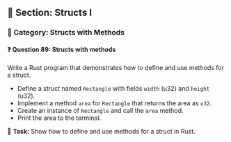 ## 📘 Section: Structs I  
### 🔹 Category: Structs with Methods  
#### ❓ Question 89: Structs with methods

Write a Rust program that demonstrates how to define and use methods for a struct.

- Define a struct named `Rectangle` with fields `width` (u32) and `height` (u32).
- Implement a method `area` for `Rectangle` that returns the area as `u32`.
- Create an instance of `Rectangle` and call the `area` method.
- Print the area to the terminal.

🔧 **Task:** Show how to define and use methods for a struct in Rust.
